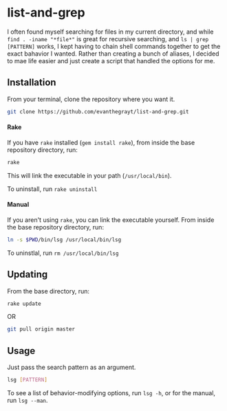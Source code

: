 # list-and-grep
I often found myself searching for files in my current directory, and while
`find . -iname "*file*"` is great for recursive searching, and `ls | grep
[PATTERN]` works, I kept having to chain shell commands together to get the
exact bahavior I wanted. Rather than creating a bunch of aliases, I decided to
mae life easier and just create a script that handled the options for me.

## Installation
From your terminal, clone the repository where you want it.
```sh
git clone https://github.com/evanthegrayt/list-and-grep.git
```
#### Rake
If you have `rake` installed (`gem install rake`), from inside the base
repository directory, run:
```sh
rake
```
This will link the executable in your path (`/usr/local/bin`).

To uninstall, run `rake uninstall`

#### Manual
If you aren't using `rake`, you can link the executable yourself. From inside
the base repository directory, run:
```sh
ln -s $PWD/bin/lsg /usr/local/bin/lsg
```
To uninstlal, run `rm /usr/local/bin/lsg`

## Updating
From the base directory, run:
```sh
rake update
```
OR
```sh
git pull origin master
```
## Usage
Just pass the search pattern as an argument.
```sh
lsg [PATTERN]
```
To see a list of behavior-modifying
options, run `lsg -h`, or for the manual, run `lsg --man`.

